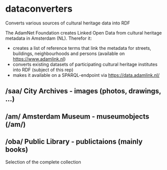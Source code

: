 # dataconverters
Converts various sources of cultural heritage data into RDF

The AdamNet Foundation creates Linked Open Data from cultural heritage metadata in Amsterdam (NL). Therefor it:
- creates a list of reference terms that link the metadata for streets, buildings, neighbourhoods and persons (available on https://www.adamlink.nl)
- converts existing datasets of participating cultural heritage institutes into RDF (subject of this rep)
- makes it available on a SPARQL-endpoint via https://data.adamlink.nl/

## /saa/ City Archives - images (photos, drawings, ...)

## /am/ Amsterdam Museum - museumobjects (/am/)

## /oba/ Public Library - publictaions (mainly books)
Selection of the complete collection

